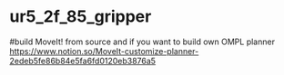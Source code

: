 # ur5_2f_85_gripper
#build MoveIt! from source and if you want to build own OMPL planner
https://www.notion.so/MoveIt-customize-planner-2edeb5fe86b84e5fa6fd0120eb3876a5
